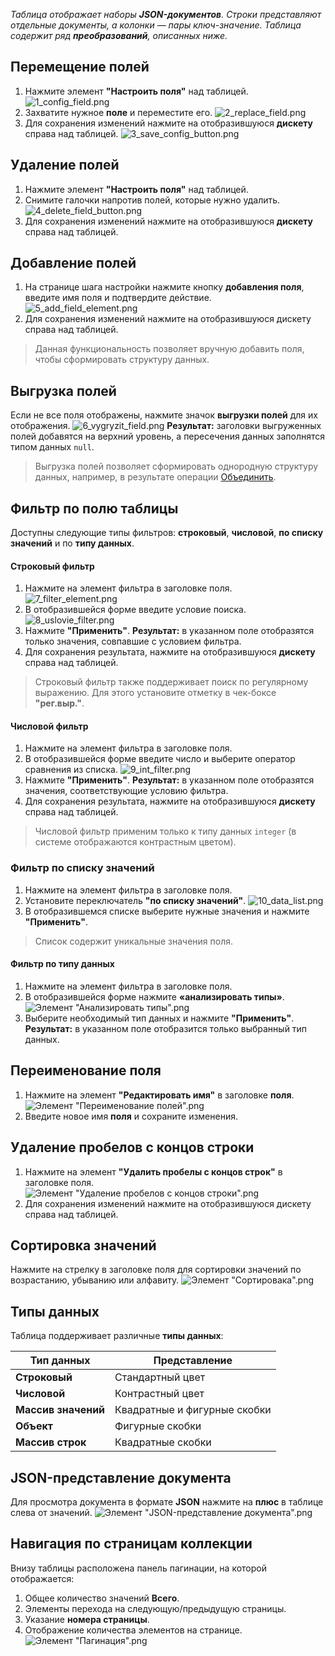 _Таблица отображает наборы **JSON-документов**. Строки представляют отдельные документы, а колонки — пары ключ-значение. Таблица содержит ряд **преобразований**, описанных ниже._
## Перемещение полей
1. Нажмите элемент **"Настроить поля"** над таблицей.
 ![1_config_field.png](../../images/4_Nastroyka/4_2_Preobrasovanuya/4_2_1_Table_collection/1_config_field.png)
2. Захватите нужное **поле** и переместите его.
 ![2_replace_field.png](../../images/4_Nastroyka/4_2_Preobrasovanuya/4_2_1_Table_collection/2_replace_field.png)
3. Для сохранения изменений нажмите на отобразившуюся **дискету** справа над таблицей.
 ![3_save_config_button.png](../../images/4_Nastroyka/4_2_Preobrasovanuya/4_2_1_Table_collection/3_save_config_button.png)
## Удаление полей
1. Нажмите элемент **"Настроить поля"** над таблицей.
2. Снимите галочки напротив полей, которые нужно удалить.
 ![4_delete_field_button.png](../../images/4_Nastroyka/4_2_Preobrasovanuya/4_2_1_Table_collection/4_delete_field_button.png)
3. Для сохранения изменений нажмите на отобразившуюся **дискету** справа над таблицей.
## Добавление полей
1. На странице шага настройки нажмите кнопку **добавления поля**, введите имя поля и подтвердите действие.
 ![5_add_field_element.png](../../images/4_Nastroyka/4_2_Preobrasovanuya/4_2_1_Table_collection/5_add_field_element.png)
2. Для сохранения изменений нажмите на отобразившуюся дискету справа над таблицей.

> Данная функциональность позволяет вручную добавить поля, чтобы сформировать структуру данных.
## Выгрузка полей
Если не все поля отображены, нажмите значок **выгрузки полей** для их отображения.
 ![6_vygryzit_field.png](../../images/4_Nastroyka/4_2_Preobrasovanuya/4_2_1_Table_collection/6_vygryzit_field.png)
**Результат:** заголовки выгруженных полей добавятся на верхний уровень, а пересечения данных заполнятся типом данных ```null```.
> Выгрузка полей позволяет сформировать однородную структуру данных, например, в результате операции [Объединить](Объединить.md).
## Фильтр по полю таблицы
Доступны следующие типы фильтров: **строковый**, **числовой**, **по списку значений** и по **типу данных**.
#### Строковый фильтр
1. Нажмите на элемент фильтра в заголовке поля.
 ![7_filter_element.png](../../images/4_Nastroyka/4_2_Preobrasovanuya/4_2_1_Table_collection/7_filter_element.png)
2. В отобразившейся форме введите условие поиска.
 ![8_uslovie_filter.png](../../images/4_Nastroyka/4_2_Preobrasovanuya/4_2_1_Table_collection/8_uslovie_filter.png)
3. Нажмите **"Применить"**.
**Результат:** в указанном поле отобразятся только значения, совпавшие с условием фильтра.
4. Для сохранения результата, нажмите на отобразившуюся **дискету** справа над таблицей.

> Строковый фильтр также поддерживает поиск по регулярному выражению. Для этого установите отметку в чек-боксе **"рег.выр."**.
#### Числовой фильтр
1. Нажмите на элемент фильтра в заголовке поля.
2. В отобразившейся форме введите число и выберите оператор сравнения из списка.
 ![9_int_filter.png](../../images/4_Nastroyka/4_2_Preobrasovanuya/4_2_1_Table_collection/9_int_filter.png)
3. Нажмите **"Применить"**.
**Результат:** в указанном поле отобразятся значения, соответствующие условию фильтра.
4. Для сохранения результата, нажмите на отобразившуюся **дискету** справа над таблицей.

> Числовой фильтр применим только к типу данных ```integer``` (в системе отображаются контрастным цветом).
### Фильтр по списку значений
1. Нажмите на элемент фильтра в заголовке поля.
2. Установите переключатель **"по списку значений"**.
 ![10_data_list.png](../../images/4_Nastroyka/4_2_Preobrasovanuya/4_2_1_Table_collection/10_data_list.png)
3. В отобразившемся списке выберите нужные значения и нажмите **"Применить"**.

> Список содержит уникальные значения поля.
#### Фильтр по типу данных
1. Нажмите на элемент фильтра в заголовке поля.
2. В отобразившейся форме нажмите **«анализировать типы»**.
 ![Элемент "Анализировать типы".png](../../images/4_Nastroyka/4_2_Preobrasovanuya/4_2_1_Table_collection/11_analize_type.png)
3. Выберите необходимый тип данных и нажмите **"Применить"**.
**Результат:** в указанном поле отобразится только выбранный тип данных.
## Переименование поля
1. Нажмите на элемент **"Редактировать имя"** в заголовке **поля**.
 ![Элемент "Переименование полей".png](../../images/4_Nastroyka/4_2_Preobrasovanuya/4_2_1_Table_collection/12_rename_field.png)
2. Введите новое имя **поля** и сохраните изменения.
## Удаление пробелов с концов строки
1. Нажмите на элемент **"Удалить пробелы с концов строк"** в заголовке поля.
 ![Элемент "Удаление пробелов с концов строки".png](../../images/4_Nastroyka/4_2_Preobrasovanuya/4_2_1_Table_collection/13_del_probel_from_stroke.png)
2. Для сохранения изменений нажмите на отобразившуюся дискету справа над таблицей.
## Сортировка значений
Нажмите на стрелку в заголовке поля для сортировки значений по возрастанию, убыванию или алфавиту.
 ![Элемент "Сортировака".png](../../images/4_Nastroyka/4_2_Preobrasovanuya/4_2_1_Table_collection/14_sortirovka.png)
## Типы данных
Таблица поддерживает различные **типы данных**:

| Тип данных       | Представление                        |
|-------------------|-------------------------------------|
| **Строковый**    | Стандартный цвет                    |
| **Числовой**     | Контрастный цвет                    |
| **Массив значений** | Квадратные и фигурные скобки       |
| **Объект**       | Фигурные скобки                     |
| **Массив строк** | Квадратные скобки                   |

## JSON-представление документа
Для просмотра документа в формате **JSON** нажмите на **плюс** в таблице слева от значений.
 ![Элемент "JSON-представление документа".png](../../images/4_Nastroyka/4_2_Preobrasovanuya/4_2_1_Table_collection/15_json_document.png)
## Навигация по страницам коллекции
Внизу таблицы расположена панель пагинации, на которой отображается:

1. Общее количество значений **Всего**.
2. Элементы перехода на следующую/предыдущую страницы.
3. Указание **номера страницы**.
4. Отображение количества элементов на странице.
 ![Элемент "Пагинация".png](../../images/4_Nastroyka/4_2_Preobrasovanuya/4_2_1_Table_collection/16_pagination.png)